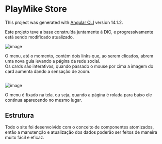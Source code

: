 # PlayMike Store

This project was generated with [Angular CLI](https://github.com/angular/angular-cli) version 14.1.2.

Este projeto teve a base construída juntamente à DIO, e progressivamente está sendo modificado atualizado.

![image](https://github.com/digitalinnovationone/js-developer-pokedex/assets/94409465/7ca450fe-7477-4afc-8fb3-fc68de5b266c)

O menu, até o momento, contém dois links que, ao serem clicados, abrem uma nova guia levando a página da rede social. 
<br>
Os cards são interativos, quando passado o mouse por cima a imagem do card aumenta dando a sensação de zoom.

##
![image](https://github.com/digitalinnovationone/js-developer-pokedex/assets/94409465/0fbb1d45-6f00-4d74-8f63-a1d42a8e0275)

O menu é fixado na tela, ou seja, quando a página é rolada para baixo ele continua aparecendo no mesmo lugar.
<br>


## Estrutura
Todo o site foi desenvolvido com o conceito de componentes atomizados, então a manutenção e atualização dos dados poderão ser feitos de maneira muito fácil e eficaz. 

